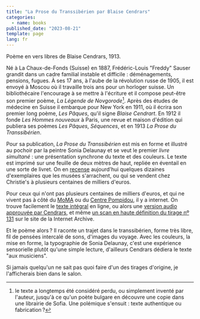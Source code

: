 ```yaml
---
title: "La Prose du Transsibérien par Blaise Cendrars"
categories:
  - name: books
published_date: "2023-08-21"
template: page
lang: fr
---
```


Poème en vers libres de Blaise Cendrars, 1913.

Né à La Chaux-de-Fonds (Suisse) en 1887, Frédéric-Louis "Freddy" Sauser grandit dans un cadre familial instable et difficile : déménagements, pensions, fugues. À ses 17 ans, à l'aube de la révolution russe de 1905, il est envoyé à Moscou où il travaille trois ans pour un horloger suisse. Un bibliothécaire l'encourage à se mettre à l'écriture et il compose peut-être son premier poème, _La Légende de Novgorode_[^1]. Après des études de médecine en Suisse il embarque pour New York en 1911, où il écrira son premier long poème, _Les Pâques_, qu'il signe _Blaise Cendrart_. En 1912 il fonde _Les Hommes nouveaux_ à Paris, une revue et maison d'édition qui publiera ses poèmes _Les Pâques_, _Séquences_, et en 1913 _La Prose du Transsibérien_.

Pour sa publication, _La Prose du Transsibérien_ est mis en forme et illustré au pochoir par la peintre Sonia Delaunay et se veut le premier _livre simultané_ : une présentation synchrone du texte et des couleurs. Le texte est imprimé sur une feuille de deux mètres de haut, repliée en éventail en une sorte de livret. On en [recense](http://laprosepochoir.blogspot.com/p/census.html) aujourd'hui quelques dizaines d'exemplaires que les musées s'arrachent, ou qui se vendent chez Christie's à plusieurs centaines de milliers d'euros.

Pour ceux qui n'ont pas plusieurs centaines de milliers d'euros, et qui ne vivent pas à côté du [MoMA](https://www.moma.org/collection/works/273447) ou du [Centre Pompidou](https://www.centrepompidou.fr/fr/ressources/oeuvre/cX458y9), il y a internet. On trouve facilement le [texte intégral](http://blog.ac-versailles.fr/1eres4michelet/public/Poesie_et_voyage/ProseTranssiberien.pdf) en ligne, ou alors une [version audio approuvée par Cendrars](https://www.moma.org/multimedia/audio/341/4333), et même [un scan en haute définition du tirage nº 131](https://archive.org/details/cendrars-blaise-delaunay-terk-sonia-la-prose-du-transsiberien-et-de-la-petite-jehanne-de-france) sur le site de la Internet Archive.

Et le poème alors ? Il raconte un trajet dans le transsibérien, forme très libre, fil de pensées intercalé de sons, d'images du voyage. Avec les couleurs, la mise en forme, la typographie de Sonia Delaunay, c'est une expérience sensorielle plutôt qu'une simple lecture, d'ailleurs Cendrars dédiera le texte "aux musiciens".

Si jamais quelqu'un ne sait pas quoi faire d'un des tirages d'origine, je l'afficherais bien dans le salon.

[^1]: le texte a longtemps été considéré perdu, ou simplement inventé par l'auteur, jusqu'à ce qu'un poète bulgare en découvre une copie dans une librairie de Sofia. Une polémique s'ensuit : texte authentique ou fabrication ?
